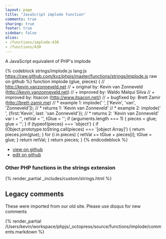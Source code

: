 ```yaml
---
layout: page
title: "JavaScript implode function"
comments: true
sharing: true
footer: true
sidebar: false
alias:
- /functions/implode:430
- /functions/430
---
```

<!-- Generated by Rakefile:build -->
A JavaScript equivalent of PHP's implode

{% codeblock strings/implode.js lang:js https://raw.github.com/kvz/phpjs/master/functions/strings/implode.js raw on github %}
function implode (glue, pieces) {
    // http://kevin.vanzonneveld.net
    // +   original by: Kevin van Zonneveld (http://kevin.vanzonneveld.net)
    // +   improved by: Waldo Malqui Silva
    // +   improved by: Itsacon (http://www.itsacon.net/)
    // +   bugfixed by: Brett Zamir (http://brett-zamir.me)
    // *     example 1: implode(' ', ['Kevin', 'van', 'Zonneveld']);
    // *     returns 1: 'Kevin van Zonneveld'
    // *     example 2: implode(' ', {first:'Kevin', last: 'van Zonneveld'});
    // *     returns 2: 'Kevin van Zonneveld'
    var i = '',
        retVal = '',
        tGlue = '';
    if (arguments.length === 1) {
        pieces = glue;
        glue = '';
    }
    if (typeof(pieces) === 'object') {
        if (Object.prototype.toString.call(pieces) === '[object Array]') {
            return pieces.join(glue);
        } 
        for (i in pieces) {
            retVal += tGlue + pieces[i];
            tGlue = glue;
        }
        return retVal;
    }
    return pieces;
}
{% endcodeblock %}

 - [view on github](https://github.com/kvz/phpjs/blob/master/functions/strings/implode.js)
 - [edit on github](https://github.com/kvz/phpjs/edit/master/functions/strings/implode.js)

### Other PHP functions in the strings extension
{% render_partial _includes/custom/strings.html %}
## Legacy comments
These were imported from our old site. Please use disqus for new comments
<div style="overflow-y: scroll; height: 500px;">
{% render_partial /Users/kevin/workspace/phpjs/_octopress/source/functions/implode/comments.markdown %}
</div>
